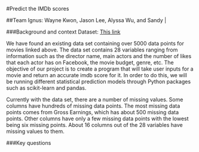 #Predict the IMDb scores

##Team Ignus: Wayne Kwon, Jason Lee, Alyssa Wu, and Sandy |

###Background and context
Dataset: [This link](https://www.kaggle.com/deepmatrix/imdb-5000-movie-dataset)

We have found an existing data set containing over 5000 data points for movies linked above. The data set contains 28 variables ranging from information such as the director name, main actors and the number of likes that each actor has on Facebook, the movie budget, genre, etc. The objective of our project is to create a program that will take user inputs for a movie and return an accurate imdb score for it. In order to do this, we will be running different statistical prediction models through Python packages such as scikit-learn and pandas.


Currently with the data set, there are a number of missing values. Some columns have hundreds of missing data points. The most missing data points comes from Gross Earnings, which has about 500 missing data points. Other columns have only a few missing data points with the lowest being six missing points. About 16 columns out of the 28 variables have missing values to them.

###Key questions
